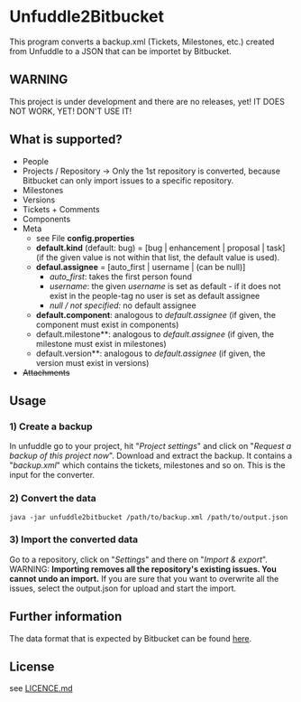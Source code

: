 # Unfuddle2Bitbucket

This program converts a backup.xml (Tickets, Milestones, etc.) created from Unfuddle to a JSON that can be importet by Bitbucket.

## WARNING

This project is under development and there are no releases, yet! IT DOES NOT WORK, YET! DON'T USE IT!

## What is supported?

* People
* Projects / Repository -> Only the 1st repository is converted, because Bitbucket can only import issues to a specific repository.
* Milestones
* Versions
* Tickets + Comments
* Components
* Meta
    * see File **config.properties**
    * **default.kind** (default: bug) = [bug | enhancement | proposal | task] (if the given value is not within that list, the default value is used).
    * **defaul.assignee** = [auto_first | username | (can be null)]
        * *auto_first*: takes the first person found
        * *username*: the given *username* is set as default - if it does not exist in the people-tag no user is set as default assignee   
        * *null / not specified:* no default assignee
    * **default.component**: analogous to *default.assignee* (if given, the component must exist in components)
    * default.milestone**: analogous to *default.assignee* (if given, the milestone must exist in milestones)
    * default.version**: analogous to *default.assignee* (if given, the version must exist in versions)
* ~~Attachments~~

## Usage

### 1) Create a backup
In unfuddle go to your project, hit "*Project settings*" and click on "*Request a backup of this project now*". Download and extract the backup. It contains a "*backup.xml*" which contains the tickets, milestones and so on. This is the input for the converter.

### 2) Convert the data
```
java -jar unfuddle2bitbucket /path/to/backup.xml /path/to/output.json
```

### 3) Import the converted data
Go to a repository, click on "*Settings*" and there on "*Import & export*". WARNING: **Importing removes all the repository's existing issues. You cannot undo an import.** If you are sure that you want to overwrite all the issues, select the output.json for upload and start the import.


## Further information

The data format that is expected by Bitbucket can be found [here](https://confluence.atlassian.com/pages/viewpage.action?pageId=330796872).

## License

see [LICENCE.md](LICENCE.md)
